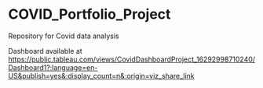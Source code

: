 # COVID_Portfolio_Project
Repository for Covid data analysis

Dashboard available at https://public.tableau.com/views/CovidDashboardProject_16292998710240/Dashboard1?:language=en-US&publish=yes&:display_count=n&:origin=viz_share_link
